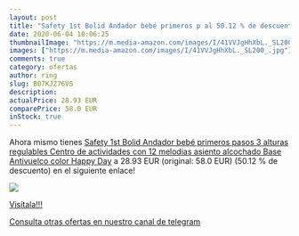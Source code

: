 ```yaml
---
layout: post
title: "Safety 1st Bolid Andador bebé primeros p al 50.12 % de descuento"
date: 2020-06-04 10:06:25
thumbnailImage: "https://m.media-amazon.com/images/I/41VVJgHhXbL._SL200_.jpg"
images: ["https://m.media-amazon.com/images/I/41VVJgHhXbL._SL200_.jpg"]
comments: true
category: ofertas
author: ring
slug: B07KJZ76VS
description:
actualPrice: 28.93 EUR
comparePrice: 58.0 EUR
inStock: true
---
```


Ahora mismo tienes [Safety 1st Bolid Andador bebé primeros pasos 3 alturas regulables Centro de actividades con 12 melodias asiento alcochado Base Antivuelco color Happy Day](https://www.amazon.com/dp/B07KJZ76VS/?tag=redken08-20) a 28.93 EUR (original: 58.0 EUR) (50.12 % de descuento) en el siguiente enlace!

[![](https://m.media-amazon.com/images/I/41VVJgHhXbL._SL200_.jpg)](https://www.amazon.com/dp/B07KJZ76VS/?tag=redken08-20)

[Visítala!!!](https://www.amazon.com/dp/B07KJZ76VS/?tag=redken08-20)

[Consulta otras ofertas en nuestro canal de telegram](https://t.me/s/ofertas25)

